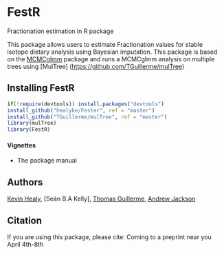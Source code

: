 # FestR
Fractionation estimation in R package

This package allows users to estimate Fractionation values for stable isotope dietary analysis using Bayesian imputation. 
This package is based on the [MCMCglmm](http://cran.r-project.org/web/packages/MCMCglmm/index.html) package
and runs a MCMCglmm analysis on multiple trees using [MulTree] (https://github.com/TGuillerme/mulTree)

## Installing FestR
```r
if(!require(devtools)) install.packages("devtools")
install_github("healyke/Fester", ref = "master")
install_github("TGuillerme/mulTree", ref = "master")
library(mulTree)
library(FestR)
```

#### Vignettes
*  The package manual 


Authors
-------
[Kevin Healy](http://healyke.github.io), [Seán B.A Kelly], [Thomas Guillerme](http://tguillerme.github.io), [Andrew Jackson](https://github.com/AndrewLJackson)

Citation
-------
If you are using this package, please cite: Coming to a preprint near you April 4th-8th
